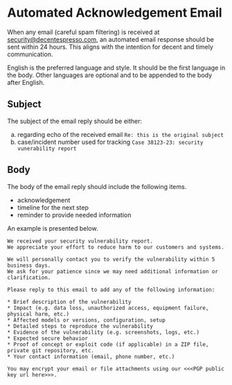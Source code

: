 # Automated Acknowledgement Email

When any email (careful spam filtering) is received at <security@decentespresso.com>, an automated email response should be sent within 24 hours.
This aligns with the intention for decent and timely communication.

English is the preferred language and style. It should be the first language in the body.
Other languages are optional and to be appended to the body after English.

## Subject

The subject of the email reply should be either:

<ol type="a">
  <li>regarding echo of the received email <code>Re: this is the original subject</code></li>
  <li>case/incident number used for tracking <code>Case 38123-23: security vunerability report</code></li>
</ol>

## Body

The body of the email reply should include the following items.

* acknowledgement
* timeline for the next step
* reminder to provide needed information

An example is presented below.

```
We received your security vulnerability report.
We appreciate your effort to reduce harm to our customers and systems.

We will personally contact you to verify the vulnerability within 5 business days.
We ask for your patience since we may need additional information or clarification.

Please reply to this email to add any of the following information:

* Brief description of the vulnerability
* Impact (e.g. data loss, unauthorized access, equipment failure, physical harm, etc.)
* Affected models or versions, configuration, setup
* Detailed steps to reproduce the vulnerability
* Evidence of the vulnerability (e.g. screenshots, logs, etc.)
* Expected secure behavior
* Proof of concept or exploit code (if applicable) in a ZIP file, private git repository, etc.
* Your contact information (email, phone number, etc.)

You may encrypt your email or file attachments using our <<<PGP public key url here>>>.
```
